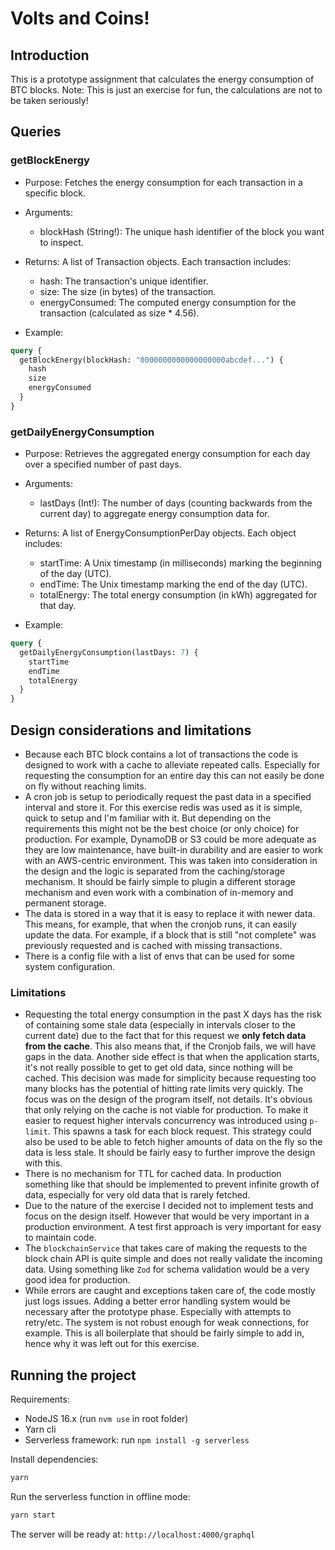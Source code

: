 # Volts and Coins!
## Introduction
This is a prototype assignment that calculates the energy consumption of BTC blocks.
Note: This is just an exercise for fun, the calculations are not to be taken seriously!

## Queries
### getBlockEnergy
- Purpose:
Fetches the energy consumption for each transaction in a specific block.

- Arguments:
  - blockHash (String!): The unique hash identifier of the block you want to inspect.

- Returns:
A list of Transaction objects. Each transaction includes:
  - hash: The transaction's unique identifier.
  - size: The size (in bytes) of the transaction.
  - energyConsumed: The computed energy consumption for the transaction (calculated as size * 4.56).

- Example:
```graphql
query {
  getBlockEnergy(blockHash: "0000000000000000000abcdef...") {
    hash
    size
    energyConsumed
  }
}
```

### getDailyEnergyConsumption
- Purpose:
Retrieves the aggregated energy consumption for each day over a specified number of past days.

- Arguments:
  - lastDays (Int!): The number of days (counting backwards from the current day) to aggregate energy consumption data for.

- Returns:
A list of EnergyConsumptionPerDay objects. Each object includes:
  - startTime: A Unix timestamp (in milliseconds) marking the beginning of the day (UTC).
  - endTime: The Unix timestamp marking the end of the day (UTC).
  - totalEnergy: The total energy consumption (in kWh) aggregated for that day.

- Example:
```graphql
query {
  getDailyEnergyConsumption(lastDays: 7) {
    startTime
    endTime
    totalEnergy
  }
}
```

## Design considerations and limitations
- Because each BTC block contains a lot of transactions the code is designed to work with a cache to alleviate repeated
calls. Especially for requesting the consumption for an entire day this can not easily be done on fly without reaching
limits.
- A cron job is setup to periodically request the past data in a specified interval and store it.
For this exercise redis was used as it is simple, quick to setup and I'm familiar with it. But depending on the
requirements this might not be the best choice (or only choice) for production. For example, DynamoDB or S3 could be
more adequate as they are low maintenance, have built-in durability and are easier to work with an AWS-centric
environment.
This was taken into consideration in the design and the logic is separated from the caching/storage mechanism. It should
be fairly simple to plugin a different storage mechanism and even work with a combination of in-memory and permanent
storage.
- The data is stored in a way that it is easy to replace it with newer data. This means, for example, that when the
cronjob runs, it can easily update the data. For example, if a block that is still "not complete" was previously
requested and is cached with missing transactions.
- There is a config file with a list of envs that can be used for some system configuration.

### Limitations
- Requesting the total energy consumption in the past X days has the risk of containing some stale data (especially in
intervals closer to the current date) due to the fact that for this request we **only fetch data from the cache**.
This also means that, if the Cronjob fails, we will have gaps in the data. Another side effect is that when the
application starts, it's not really possible to get to get old data, since nothing will be cached. This decision was
made for simplicity because requesting too many blocks has the potential of hitting rate limits very quickly. The focus
was on the design of the program itself, not details. It's obvious that only relying on the cache is not viable for
production. To make it easier to request higher intervals concurrency was introduced using `p-limit`. This spawns a task
for each block request. This strategy could also be used to be able to fetch higher amounts of data on the fly so the
data is less stale. It should be fairly easy to further improve the design with this.
- There is no mechanism for TTL for cached data. In production something like that should be implemented to prevent
infinite growth of data, especially for very old data that is rarely fetched.
- Due to the nature of the exercise I decided not to implement tests and focus on the design itself. However that would
be very important in a production environment. A test first approach is very important for easy to maintain code.
- The `blockchainService` that takes care of making the requests to the block chain API is quite simple and does not
really validate the incoming data. Using something like `Zod` for schema validation would be a very good idea for
production.
- While errors are caught and exceptions taken care of, the code mostly just logs issues. Adding a better error handling
system would be necessary after the prototype phase. Especially with attempts to retry/etc. The system is not robust
enough for weak connections, for example. This is all boilerplate that should be fairly simple to add in, hence why it
was left out for this exercise.

## Running the project
Requirements:
- NodeJS 16.x (run `nvm use` in root folder)
- Yarn cli
- Serverless framework: run `npm install -g serverless`

Install dependencies:

```sh
yarn
```

Run the serverless function in offline mode:

```sh
yarn start
```

The server will be ready at: `http://localhost:4000/graphql`

